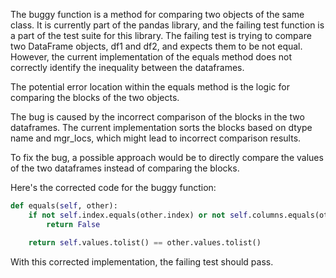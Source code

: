 The buggy function is a method for comparing two objects of the same class. It is currently part of the pandas library, and the failing test function is a part of the test suite for this library. The failing test is trying to compare two DataFrame objects, df1 and df2, and expects them to be not equal. However, the current implementation of the equals method does not correctly identify the inequality between the dataframes.

The potential error location within the equals method is the logic for comparing the blocks of the two objects.

The bug is caused by the incorrect comparison of the blocks in the two dataframes. The current implementation sorts the blocks based on dtype name and mgr_locs, which might lead to incorrect comparison results.

To fix the bug, a possible approach would be to directly compare the values of the two dataframes instead of comparing the blocks. 

Here's the corrected code for the buggy function:

```python
def equals(self, other):
    if not self.index.equals(other.index) or not self.columns.equals(other.columns):
        return False

    return self.values.tolist() == other.values.tolist()
```

With this corrected implementation, the failing test should pass.